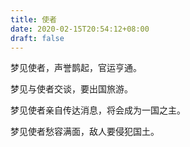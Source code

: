 ```yaml
---
title: 使者
date: 2020-02-15T20:54:12+08:00
draft: false
---
```


梦见使者，声誉鹊起，官运亨通。


梦见与使者交谈，要出国旅游。


梦见使者亲自传达消息，将会成为一国之主。


梦见使者愁容满面，敌人要侵犯国土。
